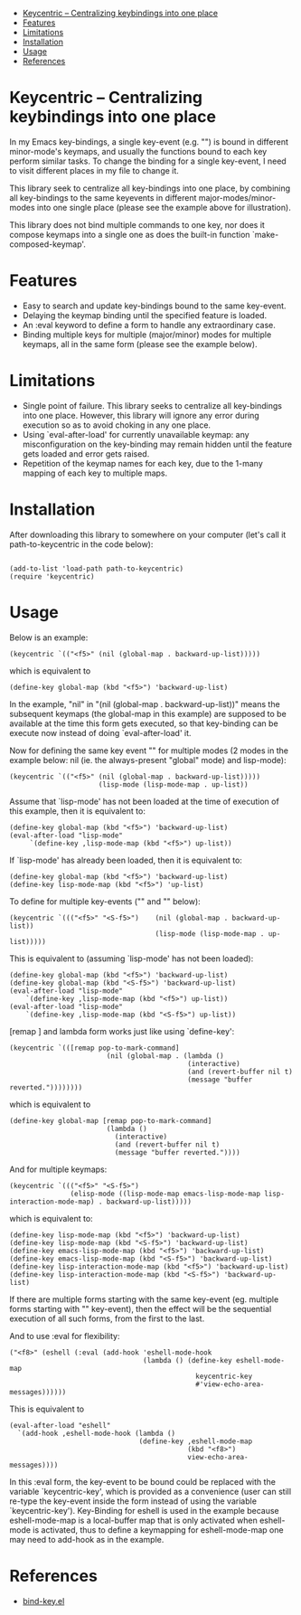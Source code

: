 - [Keycentric &#x2013; Centralizing keybindings into one place](#org81994fb)
- [Features](#org4264ba9)
- [Limitations](#org5c56abd)
- [Installation](#orge0b9131)
- [Usage](#org9f1c453)
- [References](#orgee29b47)


<a id="org81994fb"></a>

# Keycentric &#x2013; Centralizing keybindings into one place

In my Emacs key-bindings, a single key-event (e.g. "<f5>") is bound in different minor-mode's keymaps, and usually the functions bound to each key perform similar tasks. To change the binding for a single key-event, I need to visit different places in my file to change it.

This library seek to centralize all key-bindings into one place, by combining all key-bindings to the same keyevents in different major-modes/minor-modes into one single place (please see the example above for illustration).

This library does not bind multiple commands to one key, nor does it compose keymaps into a single one as does the built-in function \`make-composed-keymap'.


<a id="org4264ba9"></a>

# Features

-   Easy to search and update key-bindings bound to the same key-event.
-   Delaying the keymap binding until the specified feature is loaded.
-   An :eval keyword to define a form to handle any extraordinary case.
-   Binding multiple keys for multiple (major/minor) modes for multiple keymaps, all in the same form (please see the example below).


<a id="org5c56abd"></a>

# Limitations

-   Single point of failure. This library seeks to centralize all key-bindings into one place. However, this library will ignore any error during execution so as to avoid choking in any one place.
-   Using \`eval-after-load' for currently unavailable keymap: any misconfiguration on the key-binding may remain hidden until the feature gets loaded and error gets raised.
-   Repetition of the keymap names for each key, due to the 1-many mapping of each key to multiple maps.


<a id="orge0b9131"></a>

# Installation

After downloading this library to somewhere on your computer (let's call it path-to-keycentric in the code below):

```emacs-lisp

(add-to-list 'load-path path-to-keycentric)
(require 'keycentric)
```


<a id="org9f1c453"></a>

# Usage

Below is an example:

```emacs-lisp
(keycentric `(("<f5>" (nil (global-map . backward-up-list)))))
```

which is equivalent to

```emacs-lisp
(define-key global-map (kbd "<f5>") 'backward-up-list)
```

In the example, "nil" in "(nil (global-map . backward-up-list))" means the subsequent keymaps (the global-map in this example) are supposed to be available at the time this form gets executed, so that key-binding can be execute now instead of doing \`eval-after-load' it.

Now for defining the same key event "<f5>" for multiple modes (2 modes in the example below: nil (ie. the always-present "global" mode) and lisp-mode):

```emacs-lisp
(keycentric `(("<f5>" (nil (global-map . backward-up-list)))))
                      (lisp-mode (lisp-mode-map . up-list))
```

Assume that \`lisp-mode' has not been loaded at the time of execution of this example, then it is equivalent to:

```emacs-lisp
(define-key global-map (kbd "<f5>") 'backward-up-list)
(eval-after-load "lisp-mode"
     `(define-key ,lisp-mode-map (kbd "<f5>") up-list))
```

If \`lisp-mode' has already been loaded, then it is equivalent to:

```emacs-lisp
(define-key global-map (kbd "<f5>") 'backward-up-list)
(define-key lisp-mode-map (kbd "<f5>") 'up-list)
```

To define for multiple key-events ("<f5>" and "<S-f5>" below):

```emacs-lisp
(keycentric `((("<f5>" "<S-f5>")    (nil (global-map . backward-up-list))
                                    (lisp-mode (lisp-mode-map . up-list)))))
```

This is equivalent to (assuming \`lisp-mode' has not been loaded):

```emacs-lisp
(define-key global-map (kbd "<f5>") 'backward-up-list)
(define-key global-map (kbd "<S-f5>") 'backward-up-list)
(eval-after-load "lisp-mode"
    `(define-key ,lisp-mode-map (kbd "<f5>") up-list))
(eval-after-load "lisp-mode"
    `(define-key ,lisp-mode-map (kbd "<S-f5>") up-list))
```

[remap <function>] and lambda form works just like using \`define-key':

```emacs-lisp
(keycentric `(([remap pop-to-mark-command]
                        (nil (global-map . (lambda ()
                                            (interactive)
                                            (and (revert-buffer nil t)
                                            (message "buffer reverted."))))))))
```

which is equivalent to

```emacs-lisp
(define-key global-map [remap pop-to-mark-command]
                        (lambda ()
                          (interactive)
                          (and (revert-buffer nil t)
                          (message "buffer reverted."))))
```

And for multiple keymaps:

```emacs-lisp
(keycentric `((("<f5>" "<S-f5>")
               (elisp-mode ((lisp-mode-map emacs-lisp-mode-map lisp-interaction-mode-map) . backward-up-list)))))
```

which is equivalent to:

```emacs-lisp
(define-key lisp-mode-map (kbd "<f5>") 'backward-up-list)
(define-key lisp-mode-map (kbd "<S-f5>") 'backward-up-list)
(define-key emacs-lisp-mode-map (kbd "<f5>") 'backward-up-list)
(define-key emacs-lisp-mode-map (kbd "<S-f5>") 'backward-up-list)
(define-key lisp-interaction-mode-map (kbd "<f5>") 'backward-up-list)
(define-key lisp-interaction-mode-map (kbd "<S-f5>") 'backward-up-list)
```

If there are multiple forms starting with the same key-event (eg. multiple forms starting with "<f5>" key-event), then the effect will be the sequential execution of all such forms, from the first to the last.

And to use :eval for flexibility:

```emacs-lisp
("<f8>" (eshell (:eval (add-hook 'eshell-mode-hook
                                 (lambda () (define-key eshell-mode-map
                                              keycentric-key
                                              #'view-echo-area-messages))))))
```

This is equivalent to

```emacs-lisp
(eval-after-load "eshell"
  `(add-hook ,eshell-mode-hook (lambda ()
                                (define-key ,eshell-mode-map
                                            (kbd "<f8>")
                                            view-echo-area-messages))))
```

In this :eval form, the key-event to be bound could be replaced with the variable \`keycentric-key', which is provided as a convenience (user can still re-type the key-event inside the form instead of using the variable \`keycentric-key'). Key-Binding for eshell is used in the example because eshell-mode-map is a local-buffer map that is only activated when eshell-mode is activated, thus to define a keymapping for eshell-mode-map one may need to add-hook as in the example.


<a id="orgee29b47"></a>

# References

-   [bind-key.el](https://github.com/jwiegley/use-package/blob/master/bind-key.el)